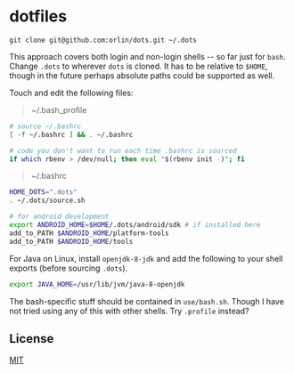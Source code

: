 # dotfiles

`git clone git@github.com:orlin/dots.git ~/.dots`

This approach covers both login and non-login shells -- so far just for `bash`.
Change `.dots` to wherever `dots` is cloned.  It has to be relative to `$HOME`,
though in the future perhaps absolute paths could be supported as well.

Touch and edit the following files:

> ~/.bash_profile

```bash
# source ~/.bashrc
[ -f ~/.bashrc ] && . ~/.bashrc

# code you don't want to run each time .bashrc is sourced
if which rbenv > /dev/null; then eval "$(rbenv init -)"; fi
```

> ~/.bashrc

```bash
HOME_DOTS=".dots"
. ~/.dots/source.sh

# for android development
export ANDROID_HOME=$HOME/.dots/android/sdk # if installed here
add_to_PATH $ANDROID_HOME/platform-tools
add_to_PATH $ANDROID_HOME/tools
```

For Java on Linux, install `openjdk-8-jdk` and add the following to your shell exports (before sourcing `.dots`).

```bash
export JAVA_HOME=/usr/lib/jvm/java-8-openjdk
```

The bash-specific stuff should be contained in `use/bash.sh`.
Though I have not tried using any of this with other shells.
Try `.profile` instead?

## License

[MIT](http://orlin.mit-license.org)

